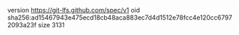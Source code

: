 version https://git-lfs.github.com/spec/v1
oid sha256:ad15467943e475ecd18cb48aca883ec7d4d1512e78fcc4e120cc67972093a23f
size 3131
